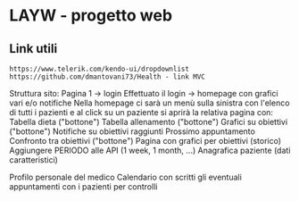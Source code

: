 # LAYW - progetto web

## Link utili
	https://www.telerik.com/kendo-ui/dropdownlist
	https://github.com/dmantovani73/Health - link MVC
	
Struttura sito:
Pagina 1 -> login
Effettuato il login -> homepage con grafici vari e/o notifiche
Nella homepage ci sarà un menù sulla sinistra con l'elenco di tutti i pazienti e al click su un paziente si aprirà la relativa pagina con:
	Tabella dieta ("bottone")
	Tabella allenamento ("bottone")
	Grafici su obiettivi ("bottone")
	Notifiche su obiettivi raggiunti
	Prossimo appuntamento 
	Confronto tra obiettivi ("bottone")
Pagina con grafici per obiettivi (storico)
Aggiungere PERIODO alle API (1 week, 1 month, ...)
Anagrafica paziente (dati caratteristici)

Profilo personale del medico
Calendario con scritti  gli eventuali appuntamenti con i pazienti per controlli
